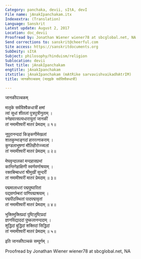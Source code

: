 ```yaml
---
Category: panchaka, devii, sItA, devI
File name: jAnakIpanchakam.itx
Indexextra: (Translation)
Language: Sanskrit
Latest update: August 2, 2017
Location: doc_devii
Proofread by: Jonathan Wiener wiener78 at sbcglobal.net, NA
Send corrections to: sanskrit@cheerful.com
Site access: https://sanskritdocuments.org
SubDeity: sItA
Subject: philosophy/hinduism/religion
Sublocation: devii
Text title: jAnakIpanchakam
engtitle: jAnakIpanchakam
itxtitle: jAnakIpanchakam (mAtRike sarvavishvaikadhAtrIM)
title: जानकीपञ्चकम् (मातृइके सर्वविश्वैकधात्रीं)

---
```

  
 जानकीपञ्चकम्   
  
मातृके सर्वविश्वैकधात्रीं क्षमां  
त्वां सुधां शीतलां पुत्रपुत्रीनुताम् ।  
स्नेहवात्सल्यधारायुतां जानकीं  
तां नमामीश्वरीं मातरं प्रेमदाम् ॥ १॥  
  
नूपुरानन्ददां किङ्कणीमेखलां  
शातकुम्भाङ्गदां हाररत्नाकराम् ।  
कुण्डलाभूषणां मौलिहीरोज्ज्वलां  
तां नमामीश्वरीं मातरं प्रेमदाम् ॥ २॥  
  
मेघवृन्दालकां मन्दहासप्रभां  
कान्तिगेहाक्षिणी स्वर्णवर्णाश्रयाम् ।  
रक्तबिम्बाधरां श्रीमुखीं सुन्दरीं  
तां नमामीश्वरीं मातरं प्रेमदाम् ॥ ३॥  
  
पद्ममालाधरां पद्मपुष्पारितां  
पद्यवर्णाम्बरां पाणिपद्माश्रयाम् ।  
पद्मपीठस्थितां पादपद्मावृतां  
तां नमामीश्वरीं मातरं प्रेमदाम् ॥ ४॥  
  
भुक्तिमुक्तिप्रदां पुष्टितुष्टिप्रदां  
ज्ञानविद्याददां पुष्कलानन्ददाम् ।  
शुद्धिदां बुद्धिदां शक्तिदां सिद्धिदां  
तां नमामीश्वरीं मातरं प्रेमदाम् ॥ ५॥  
  
इति जानकीपञ्चकं सम्पूर्णम् ।  
  
Proofread by Jonathan Wiener wiener78 at sbcglobal.net, NA  
  

